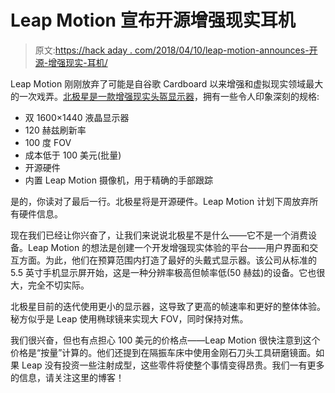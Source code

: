 # Leap Motion 宣布开源增强现实耳机

> 原文:[https://hack aday . com/2018/04/10/leap-motion-announces-开源-增强现实-耳机/](https://hackaday.com/2018/04/10/leap-motion-announces-open-source-augmented-reality-headset/)

Leap Motion 刚刚放弃了可能是自谷歌 Cardboard 以来增强和虚拟现实领域最大的一次戏弄。[北极星是一款增强现实头盔显示器](http://blog.leapmotion.com/our-journey-to-the-north-star/)，拥有一些令人印象深刻的规格:

*   双 1600×1440 液晶显示器
*   120 赫兹刷新率
*   100 度 FOV
*   成本低于 100 美元(批量)
*   开源硬件
*   内置 Leap Motion 摄像机，用于精确的手部跟踪

是的，你读对了最后一行。北极星将是开源硬件。Leap Motion 计划下周放弃所有硬件信息。

现在我们已经让你兴奋了，让我们来说说北极星不是什么——它不是一个消费设备。Leap Motion 的想法是创建一个开发增强现实体验的平台——用户界面和交互方面。为此，他们在预算范围内打造了最好的头戴式显示器。该公司从标准的 5.5 英寸手机显示屏开始，这是一种分辨率极高但帧率低(50 赫兹)的设备。它也很大，完全不切实际。

北极星目前的迭代使用更小的显示器，这导致了更高的帧速率和更好的整体体验。秘方似乎是 Leap 使用椭球镜来实现大 FOV，同时保持对焦。

我们很兴奋，但也有点担心 100 美元的价格点——Leap Motion 很快注意到这个价格是“按量”计算的。他们还提到在隔振车床中使用金刚石刀头工具研磨镜面。如果 Leap 没有投资一些注射成型，这些零件将使整个事情变得昂贵。我们一有更多的信息，请关注这里的博客！